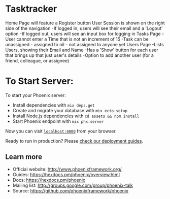 # Tasktracker
Home Page will feature a Register button
User Session is shown on the right side of the navigation
-If logged in, users will see their email and a 'Logout' option
-If logged out, users will see an input box for logging in
Tasks Page
-User cannot enter a Time that is not an increment of 15
-Task can be unassigned - assigned to nil - not assigned to anyone yet
Users Page
-Lists Users, showing their Email and Name
-Has a 'Show' button for each user that brings up that just user's details
-Option to add another user (for a friend, colleague, or assignee)

# To Start Server:

To start your Phoenix server:

  * Install dependencies with `mix deps.get`
  * Create and migrate your database with `mix ecto.setup`
  * Install Node.js dependencies with `cd assets && npm install`
  * Start Phoenix endpoint with `mix phx.server`

Now you can visit [`localhost:4000`](http://localhost:4000) from your browser.

Ready to run in production? Please [check our deployment guides](https://hexdocs.pm/phoenix/deployment.html).

## Learn more

  * Official website: http://www.phoenixframework.org/
  * Guides: https://hexdocs.pm/phoenix/overview.html
  * Docs: https://hexdocs.pm/phoenix
  * Mailing list: http://groups.google.com/group/phoenix-talk
  * Source: https://github.com/phoenixframework/phoenix
